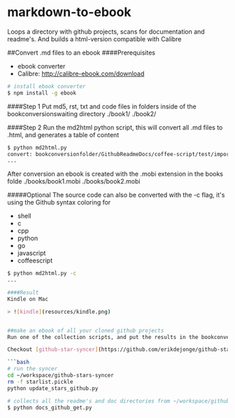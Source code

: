 # markdown-to-ebook
Loops a directory with github projects, scans for documentation and readme's. And builds a html-version compatible with Calibre

##Convert .md files to an ebook
####Prerequisites
* ebook converter
* Calibre: http://calibre-ebook.com/download

```bash
# install ebook converter
$ npm install -g ebook
```

####Step 1
Put md5, rst, txt and code files in folders inside of the bookconversionswaiting directory
./book1/
./book2/



####Step 2
Run the md2html python script, this will convert all .md files to .html, and generates a table of content

```bash
$ python md2html.py
convert: bookconversionfolder/GithubReadmeDocs/coffee-script/test/importing 2 items
...
```
After conversion an ebook is created with the .mobi extension in the books folde
./books/book1.mobi
./books/book2.mobi


#####Optional
The source code can also be converted with the -c flag, it's using the Github syntax coloring for
- shell
- c
- cpp
- python
- go
- javascript
- coffeescript
```bash
$ python md2html.py -c
...

####Result
Kindle on Mac

> ![kindle](resources/kindle.png)


##make an ebook of all your cloned github projects
Run one of the collection scripts, and put the results in the bookconversionfolder folder, continue at step 1

Checkout [github-star-syncer](https://github.com/erikdejonge/github-stars-syncer)

```bash
# run the syncer
cd ~/workspace/github-stars-syncer
rm -f starlist.pickle
python update_stars_github.py

# collects all the readme's and doc directories from ~/workspace/github
$ python docs_github_get.py
```


